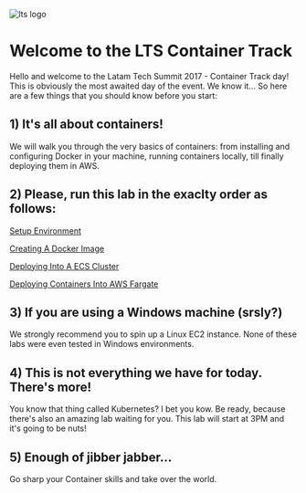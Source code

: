 ![lts logo](https://github.com/bemer/lts-workshop/blob/master/images/lts_logo.png)

# Welcome to the LTS Container Track

Hello and welcome to the Latam Tech Summit 2017 - Container Track day! This is obviously the most awaited day of the event. We know it... So here are a few things that you should know before you start:

## 1) It's all about containers!

We will walk you through the very basics of containers: from installing and configuring Docker in your machine, running containers locally, till finally deploying them in AWS.

## 2) Please, run this lab in the exaclty order as follows: 

[Setup Environment](https://github.com/bemer/lts-workshop/tree/master/01-SetupEnvironment)

[Creating A Docker Image](https://github.com/bemer/lts-workshop/tree/master/02-CreatingDockerImage)

[Deploying Into A ECS Cluster](https://github.com/bemer/lts-workshop/tree/master/03-DeployEcsCluster)

[Deploying Containers Into AWS Fargate](https://github.com/bemer/lts-workshop/tree/master/04-DeployFargate)

## 3) If you are using a Windows machine (srsly?) 

We strongly recommend you to spin up a Linux EC2 instance. None of these labs were even tested in Windows environments.

## 4) This is not everything we have for today. There's more!

You know that thing called Kubernetes? I bet you kow. Be ready, because there's also an amazing lab waiting for you. This lab will start at 3PM and it's going to be nuts!

## 5) Enough of jibber jabber... 

Go sharp your Container skills and take over the world. 